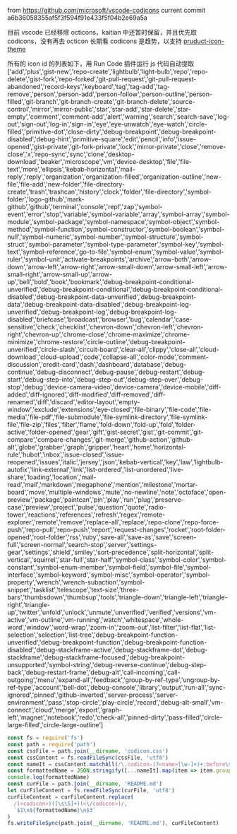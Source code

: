 from https://github.com/microsoft/vscode-codicons
current commit a6b36058355af5f3f594f91e433f5f04b2e69a5a

目前 vscode 已经移除 octicons，kaitian 中还暂时保留，并且优先取 codicons，没有再去 octicon
长期看 codicons 是趋势，以支持 [pruduct-icon-theme](https://code.visualstudio.com/api/extension-guides/product-icon-theme)

所有的 icon id 的列表如下，用 Run Code 插件运行 js 代码自动提取
<codicon>
['add','plus','gist-new','repo-create','lightbulb','light-bulb','repo','repo-delete','gist-fork','repo-forked','git-pull-request','git-pull-request-abandoned','record-keys','keyboard','tag','tag-add','tag-remove','person','person-add','person-follow','person-outline','person-filled','git-branch','git-branch-create','git-branch-delete','source-control','mirror','mirror-public','star','star-add','star-delete','star-empty','comment','comment-add','alert','warning','search','search-save','log-out','sign-out','log-in','sign-in','eye','eye-unwatch','eye-watch','circle-filled','primitive-dot','close-dirty','debug-breakpoint','debug-breakpoint-disabled','debug-hint','primitive-square','edit','pencil','info','issue-opened','gist-private','git-fork-private','lock','mirror-private','close','remove-close','x','repo-sync','sync','clone','desktop-download','beaker','microscope','vm','device-desktop','file','file-text','more','ellipsis','kebab-horizontal','mail-reply','reply','organization','organization-filled','organization-outline','new-file','file-add','new-folder','file-directory-create','trash','trashcan','history','clock','folder','file-directory','symbol-folder','logo-github','mark-github','github','terminal','console','repl','zap','symbol-event','error','stop','variable','symbol-variable','array','symbol-array','symbol-module','symbol-package','symbol-namespace','symbol-object','symbol-method','symbol-function','symbol-constructor','symbol-boolean','symbol-null','symbol-numeric','symbol-number','symbol-structure','symbol-struct','symbol-parameter','symbol-type-parameter','symbol-key','symbol-text','symbol-reference','go-to-file','symbol-enum','symbol-value','symbol-ruler','symbol-unit','activate-breakpoints','archive','arrow-both','arrow-down','arrow-left','arrow-right','arrow-small-down','arrow-small-left','arrow-small-right','arrow-small-up','arrow-up','bell','bold','book','bookmark','debug-breakpoint-conditional-unverified','debug-breakpoint-conditional','debug-breakpoint-conditional-disabled','debug-breakpoint-data-unverified','debug-breakpoint-data','debug-breakpoint-data-disabled','debug-breakpoint-log-unverified','debug-breakpoint-log','debug-breakpoint-log-disabled','briefcase','broadcast','browser','bug','calendar','case-sensitive','check','checklist','chevron-down','chevron-left','chevron-right','chevron-up','chrome-close','chrome-maximize','chrome-minimize','chrome-restore','circle-outline','debug-breakpoint-unverified','circle-slash','circuit-board','clear-all','clippy','close-all','cloud-download','cloud-upload','code','collapse-all','color-mode','comment-discussion','credit-card','dash','dashboard','database','debug-continue','debug-disconnect','debug-pause','debug-restart','debug-start','debug-step-into','debug-step-out','debug-step-over','debug-stop','debug','device-camera-video','device-camera','device-mobile','diff-added','diff-ignored','diff-modified','diff-removed','diff-renamed','diff','discard','editor-layout','empty-window','exclude','extensions','eye-closed','file-binary','file-code','file-media','file-pdf','file-submodule','file-symlink-directory','file-symlink-file','file-zip','files','filter','flame','fold-down','fold-up','fold','folder-active','folder-opened','gear','gift','gist-secret','gist','git-commit','git-compare','compare-changes','git-merge','github-action','github-alt','globe','grabber','graph','gripper','heart','home','horizontal-rule','hubot','inbox','issue-closed','issue-reopened','issues','italic','jersey','json','kebab-vertical','key','law','lightbulb-autofix','link-external','link','list-ordered','list-unordered','live-share','loading','location','mail-read','mail','markdown','megaphone','mention','milestone','mortar-board','move','multiple-windows','mute','no-newline','note','octoface','open-preview','package','paintcan','pin','play','run','plug','preserve-case','preview','project','pulse','question','quote','radio-tower','reactions','references','refresh','regex','remote-explorer','remote','remove','replace-all','replace','repo-clone','repo-force-push','repo-pull','repo-push','report','request-changes','rocket','root-folder-opened','root-folder','rss','ruby','save-all','save-as','save','screen-full','screen-normal','search-stop','server','settings-gear','settings','shield','smiley','sort-precedence','split-horizontal','split-vertical','squirrel','star-full','star-half','symbol-class','symbol-color','symbol-constant','symbol-enum-member','symbol-field','symbol-file','symbol-interface','symbol-keyword','symbol-misc','symbol-operator','symbol-property','wrench','wrench-subaction','symbol-snippet','tasklist','telescope','text-size','three-bars','thumbsdown','thumbsup','tools','triangle-down','triangle-left','triangle-right','triangle-up','twitter','unfold','unlock','unmute','unverified','verified','versions','vm-active','vm-outline','vm-running','watch','whitespace','whole-word','window','word-wrap','zoom-in','zoom-out','list-filter','list-flat','list-selection','selection','list-tree','debug-breakpoint-function-unverified','debug-breakpoint-function','debug-breakpoint-function-disabled','debug-stackframe-active','debug-stackframe-dot','debug-stackframe','debug-stackframe-focused','debug-breakpoint-unsupported','symbol-string','debug-reverse-continue','debug-step-back','debug-restart-frame','debug-alt','call-incoming','call-outgoing','menu','expand-all','feedback','group-by-ref-type','ungroup-by-ref-type','account','bell-dot','debug-console','library','output','run-all','sync-ignored','pinned','github-inverted','server-process','server-environment','pass','stop-circle','play-circle','record','debug-alt-small','vm-connect','cloud','merge','export','graph-left','magnet','notebook','redo','check-all','pinned-dirty','pass-filled','circle-large-filled','circle-large-outline']
</codicon>

```js
const fs = require('fs')
const path = require('path')
const cssFile = path.join(__dirname, 'codicon.css')
const cssContent = fs.readFileSync(cssFile, 'utf8')
const nameIt = cssContent.matchAll(/\.codicon-(?<name>[\w-]+)+:before\s*{.+}/g)
const formattedName = JSON.stringify([...nameIt].map(item => item.groups.name)).replace(/"/g, "'")
console.log(formattedName)
const curFile = path.join(__dirname, 'README.md')
let curFileContent = fs.readFileSync(curFile, 'utf8')
curFileContent = curFileContent.replace(
  /(<codicon>)([\s\S]+)(<\/codicon>)/,
  `$1\n${formattedName}\n$3`
)
fs.writeFileSync(path.join(__dirname, 'README.md'), curFileContent)
```
